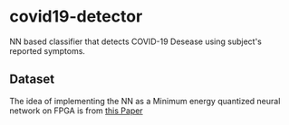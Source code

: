 # covid19-detector

NN based classifier that detects COVID-19 Desease using subject's reported symptoms.

## Dataset

The idea of implementing the NN as a Minimum energy quantized neural network on FPGA is from [this Paper](https://ieeexplore.ieee.org/document/8335699)

